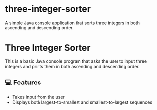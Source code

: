 # three-integer-sorter
A simple Java console application that sorts three integers in both ascending and descending order.
# Three Integer Sorter

This is a basic Java console program that asks the user to input three integers and prints them in both ascending and descending order.

## 💻 Features

- Takes input from the user
- Displays both largest-to-smallest and smallest-to-largest sequences


